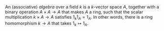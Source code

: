 An (associative) *algebra* over a field $k$ is a $k$-vector space $A$, together with a binary operation $A \times A \to A$ that makes $A$ a ring, such that the scalar multiplication $k \times A \to A$ satisfies $1_k 1_A = 1_A$. In other words, there is a ring homomorphism $k \to A$ that takes $1_k \mapsto 1_A$.
